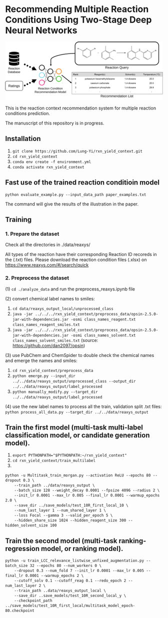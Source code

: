 # Recommending Multiple Reaction Conditions Using Two-Stage Deep Neural Networks

![alt text](saved_figures/abstract.svg)

This is the reaction context recommendation system for multiple reaction conditions prediction.

The manuscript of this repository is in progress.

## Installation
1. `git clone https://github.com/Lung-Yi/rxn_yield_context.git`
2. `cd rxn_yield_context`
3. `conda env create -f environment.yml`
4. `conda activate rxn_yield_context`

## Fast use of the trained reaction conditioin model
```
python evaluate_example.py --input_data_path paper_examples.txt
```
The command will give the results of the illustration in the paper.

## Training
### 1. Prepare the dataset
Check all the directories in ./data/reaxys/

All types of the reaction have their corresponding Reaction ID recoreds in the (.txt) files. Please download the reaction condition files (.xlsx) on https://www.reaxys.com/#/search/quick

### 2. Preprocess the dataset
(1)
`cd ./analyze_data`
and run the preprocess_reaxys.ipynb file

(2) convert chemical label names to smiles:
1. `cd data/reaxys_output_local/unprocessed_class`
2. `java -jar ../../../rxn_yield_context/preprocess_data/opsin-2.5.0-jar-with-dependencies.jar -osmi class_names_reagent.txt class_names_reagent_smiles.txt`
3. `java -jar ../../../rxn_yield_context/preprocess_data/opsin-2.5.0-jar-with-dependencies.jar -osmi class_names_solvent.txt class_names_solvent_smiles.txt`
(source: https://github.com/dan2097/opsin)

(3) use PubChem and ChemSpider to double check the chemical names and emerge the names and smiles:
1. `cd rxn_yield_context/preprocess_data`
2. `python emerge.py --input_dir ../../data/reaxys_output/unprocessed_class --output_dir ../../data/reaxys_output/label_processed`
3. `python manually_modify.py --target_dir ../../data/reaxys_output/label_processed`

(4) use the new label names to process all the train, validation split .txt files:
`python process_all_data.py --target_dir ../../data/reaxys_output`

## Train the first model (multi-task multi-label classification model, or candidate generation model).
1. `export PYTHONPATH="$PYTHONPATH:~/rxn_yield_context"`
2. `cd rxn_yield_context/train_multilabel`
3. 
```
python -u Multitask_train_morgan.py --activation ReLU --epochs 80 --dropout 0.3 \
    --train_path ../data/reaxys_output \
    --batch_size 128 --weight_decay 0.0001 --fpsize 4096 --radius 2 \
    --init_lr 0.0001 --max_lr 0.005 --final_lr 0.0001 --warmup_epochs 2.0 \
    --save_dir ../save_models/test_10R_first_local_10 \
    --num_last_layer 1 --num_shared_layer 1 \
    --loss Focal --gamma 3 --valid_per_epoch 5 \ 
    --hidden_share_size 1024 --hidden_reagent_size 300 --hidden_solvent_size 100
```

## Train the second model (multi-task ranking-regression model, or ranking model).
```
python -u train_LCC_relevance_listwise_unfixed_augmentation.py --batch_size 32 --epochs 80 --num_workers 0 \
    --dropout 0.3 --num_fold 7 --init_lr 0.0001 --max_lr 0.005 --final_lr 0.0001 --warmup_epochs 2 \
    --cutoff_solv 0.1 --cutoff_reag 0.1 --redo_epoch 2 --num_last_layer 2 \
    --train_path ..data/reaxys_output_local \
    --save_dir ..save_models/test_10R_second_local_y \
    --checkpoint_path ../save_models/test_10R_first_local/multitask_model_epoch-80.checkpoint
```
